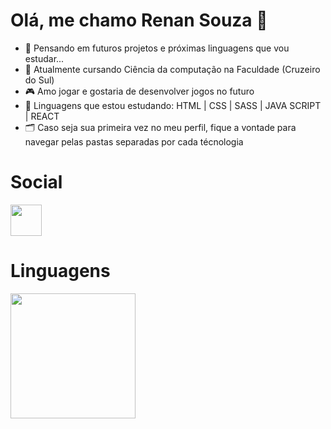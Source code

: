 # Olá, me chamo Renan Souza 👋

- 🤔 Pensando em futuros projetos e próximas linguagens que vou estudar...
- 📓 Atualmente cursando Ciência da computação na Faculdade (Cruzeiro do Sul)
- 🎮 Amo jogar e gostaria de desenvolver jogos no futuro
- 📱 Linguagens que estou estudando: HTML | CSS | SASS | JAVA SCRIPT | REACT
- 🗂️ Caso seja sua primeira vez no meu perfil, fique a vontade para navegar pelas pastas separadas por cada técnologia

# Social
<div>
  <a href="https://www.linkedin.com/in/renan-souza-039574236/"><img width="50px" heigh="50px" src="https://img.icons8.com/external-justicon-lineal-color-justicon/64/000000/external-linkedin-social-media-justicon-lineal-color-justicon.png"/></a>
</div>

# Linguagens
<div>
  <img height="200px" whidth="400px" src="https://github-readme-stats.vercel.app/api/top-langs/?username=RenanSouz&layout=compact&langs_count=16&theme=dracula"/>
</div>
